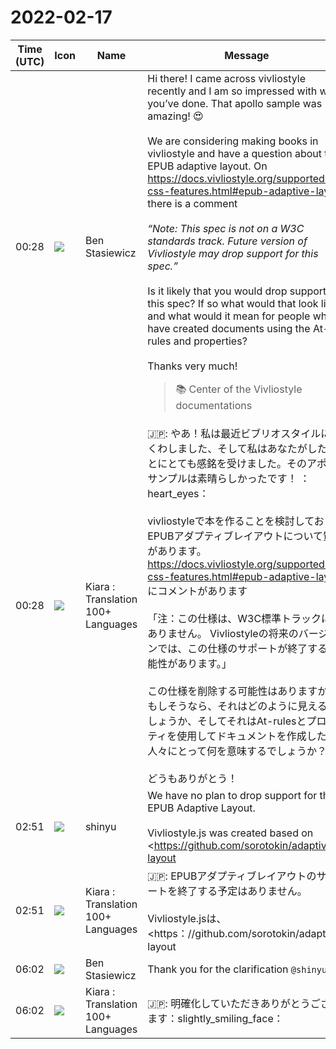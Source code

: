 # 2022-02-17

|Time (UTC)|Icon|Name|Message|
|---|---|---|---|
|00:28|![](https://avatars.slack-edge.com/2022-02-16/3119926980292_20a7da266bf7b57bc1fb_72.png)|Ben Stasiewicz|Hi there! I came across vivliostyle recently and I am so impressed with what you’ve done. That apollo sample was amazing! 😍<br><br>We are considering making books in vivliostyle and have a question about the EPUB adaptive layout. On <https://docs.vivliostyle.org/supported-css-features.html#epub-adaptive-layout> there is a comment<br><br>*“Note: This spec is not on a W3C standards track. Future version of Vivliostyle may drop support for this spec.”*<br><br>Is it likely that you would drop support for this spec? If so what would that look like and what would it mean for people who have created documents using the At-rules and properties?<br><br>Thanks very much!<br><blockquote>📚 Center of the Vivliostyle documentations</blockquote>|
|00:28|![](https://avatars.slack-edge.com/2021-08-02/2324149410423_2aa7423c4133ecb9f168_72.png)|Kiara : Translation 100+ Languages|🇯🇵: やあ！私は最近ビブリオスタイルに出くわしました、そして私はあなたがしたことにとても感銘を受けました。そのアポロサンプルは素晴らしかったです！ ：heart_eyes：<br><br>vivliostyleで本を作ることを検討しており、EPUBアダプティブレイアウトについて質問があります。 <https://docs.vivliostyle.org/supported-css-features.html#epub-adaptive-layout>にコメントがあります<br><br>「注：この仕様は、W3C標準トラックにはありません。 Vivliostyleの将来のバージョンでは、この仕様のサポートが終了する可能性があります。」<br><br>この仕様を削除する可能性はありますか？もしそうなら、それはどのように見えるでしょうか、そしてそれはAt-rulesとプロパティを使用してドキュメントを作成した人々にとって何を意味するでしょうか？<br><br>どうもありがとう！|
|02:51|![](https://avatars.slack-edge.com/2018-04-27/354445776386_e258f5ed5ba887b08668_72.jpg)|shinyu|We have no plan to drop support for the EPUB Adaptive Layout.<br><br>Vivliostyle.js was created based on <https://github.com/sorotokin/adaptive-layout|the EPUB Adaptive Layout implementation> and we will continue support that spec. If in the future, we recreate a new Vivliostyle from scratch, we would drop that support, but that is unlikely to happen.<br><blockquote>Automatically exported from <http://code.google.com/p/adaptive-layout|code.google.com/p/adaptive-layout></blockquote>|
|02:51|![](https://avatars.slack-edge.com/2021-08-02/2324149410423_2aa7423c4133ecb9f168_72.png)|Kiara : Translation 100+ Languages|🇯🇵: EPUBアダプティブレイアウトのサポートを終了する予定はありません。<br><br>Vivliostyle.jsは、&lt;https：//github.com/sorotokin/adaptive-layout | EPUB Adaptive Layoutの実装&gt;に基づいて作成されており、今後もその仕様をサポートしていきます。将来、新しいVivliostyleを最初から再作成する場合、そのサポートを終了しますが、それは起こりそうにありません。|
|06:02|![](https://avatars.slack-edge.com/2022-02-16/3119926980292_20a7da266bf7b57bc1fb_72.png)|Ben Stasiewicz|Thank you for the clarification `@shinyu` 🙂|
|06:02|![](https://avatars.slack-edge.com/2021-08-02/2324149410423_2aa7423c4133ecb9f168_72.png)|Kiara : Translation 100+ Languages|🇯🇵: 明確化していただきありがとうございます：slightly_smiling_face：|
